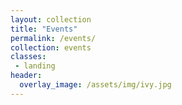 ```yaml
---
layout: collection
title: "Events"
permalink: /events/
collection: events
classes:
 - landing
header:
  overlay_image: /assets/img/ivy.jpg
---
```


